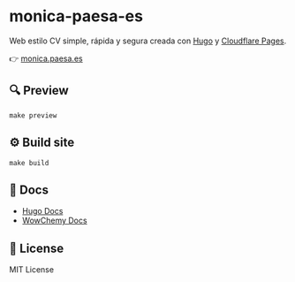 # monica-paesa-es

Web estilo CV simple, rápida y segura creada con [Hugo](https://gohugo.io/) y [Cloudflare Pages](https://pages.cloudflare.com).

👉 [monica.paesa.es](https://monica.paesa.es/)

## 🔍 Preview

```shell
make preview
```

## ⚙️ Build site

```shell
make build
```

## 📙 Docs

- [Hugo Docs](https://gohugo.io/documentation/)
- [WowChemy Docs](https://wowchemy.com/docs/)

## 📜 License

MIT License
